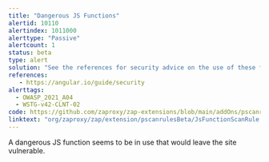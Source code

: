 ```yaml
---
title: "Dangerous JS Functions"
alertid: 10110
alertindex: 1011000
alerttype: "Passive"
alertcount: 1
status: beta
type: alert
solution: "See the references for security advice on the use of these functions."
references:
   - https://angular.io/guide/security
alerttags: 
  - OWASP_2021_A04
  - WSTG-v42-CLNT-02
code: https://github.com/zaproxy/zap-extensions/blob/main/addOns/pscanrulesBeta/src/main/java/org/zaproxy/zap/extension/pscanrulesBeta/JsFunctionScanRule.java
linktext: "org/zaproxy/zap/extension/pscanrulesBeta/JsFunctionScanRule.java"
---
```

A dangerous JS function seems to be in use that would leave the site vulnerable.
